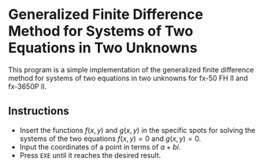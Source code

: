 # Generalized Finite Difference Method for Systems of Two Equations in Two Unknowns

This program is a simple implementation of the generalized finite difference method for systems of two equations in two unknowns for fx-50 FH II and fx-3650P II.

## Instructions

- Insert the functions $f(x,y)$ and $g(x,y)$ in the specific spots for solving the systems of the two equations $f(x,y)=0$ and $g(x,y)=0$.
- Input the coordinates of a point in terms of $a+bi$.
- Press `EXE` until it reaches the desired result.
